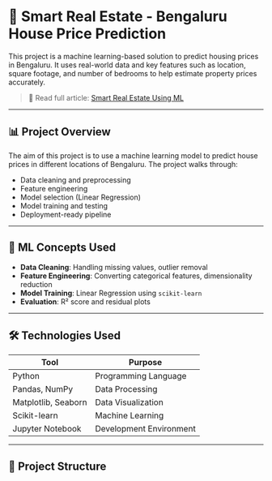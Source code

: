# 🏡 Smart Real Estate - Bengaluru House Price Prediction

This project is a machine learning-based solution to predict housing prices in Bengaluru. It uses real-world data and key features such as location, square footage, and number of bedrooms to help estimate property prices accurately.

> 📘 Read full article: [Smart Real Estate Using ML](https://medium.com/@vamsi_pandillapalli/smart-real-estate-using-ml-to-predict-housing-prices-in-bengaluru-bb4fd856d691)

---

## 📊 Project Overview

The aim of this project is to use a machine learning model to predict house prices in different locations of Bengaluru. The project walks through:

- Data cleaning and preprocessing
- Feature engineering
- Model selection (Linear Regression)
- Model training and testing
- Deployment-ready pipeline

---

## 🧠 ML Concepts Used

- **Data Cleaning**: Handling missing values, outlier removal
- **Feature Engineering**: Converting categorical features, dimensionality reduction
- **Model Training**: Linear Regression using `scikit-learn`
- **Evaluation**: R² score and residual plots

---

## 🛠️ Technologies Used

| Tool              | Purpose                        |
|-------------------|--------------------------------|
| Python            | Programming Language           |
| Pandas, NumPy     | Data Processing                |
| Matplotlib, Seaborn | Data Visualization          |
| Scikit-learn      | Machine Learning               |
| Jupyter Notebook  | Development Environment        |

---

## 📁 Project Structure

